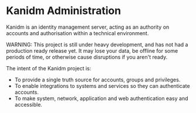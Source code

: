 # Kanidm Administration

Kanidm is an identity management server, acting as an authority on accounts and authorisation
within a technical environment.

WARNING: This project is still under heavy development, and has not had a production ready
release yet. It may lose your data, be offline for some periods of time, or otherwise cause
disruptions if you aren't ready.

The intent of the Kanidm project is:

* To provide a single truth source for accounts, groups and privileges.
* To enable integrations to systems and services so they can authenticate accounts.
* To make system, network, application and web authentication easy and accessible.




